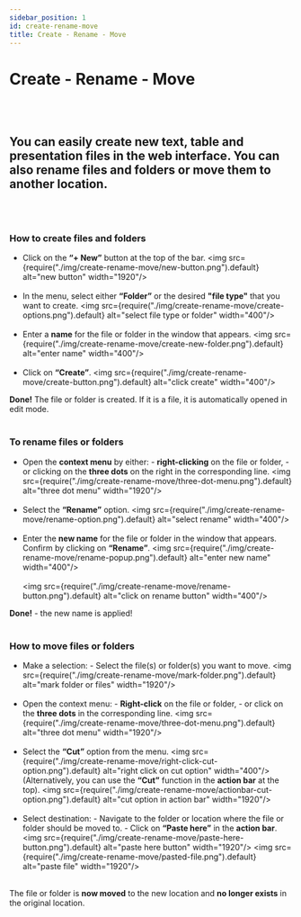 ```yaml
---
sidebar_position: 1
id: create-rename-move
title: Create - Rename - Move
---
```


# Create - Rename - Move

<br/><br/>

## You can easily create new text, table and presentation files in the web interface. You can also rename files and folders or move them to another location.

<br/><br/>

### How to create files and folders

- Click on the **“+ New”** button at the top of the bar.
  <img src={require("./img/create-rename-move/new-button.png").default} alt="new button" width="1920"/>
  <br/><br/>
- In the menu, select either **“Folder”** or the desired **"file type"** that you want to create.
  <img src={require("./img/create-rename-move/create-options.png").default} alt="select file type or folder" width="400"/>
  <br/><br/>
- Enter a **name** for the file or folder in the window that appears.
  <img src={require("./img/create-rename-move/create-new-folder.png").default} alt="enter name" width="400"/>
  <br/><br/>
- Click on **“Create”**.
  <img src={require("./img/create-rename-move/create-button.png").default} alt="click create" width="400"/>

**Done!** The file or folder is created. If it is a file, it is automatically opened in edit mode.
<br/><br/>

### To rename files or folders

- Open the **context menu** by either: - **right-clicking** on the file or folder, - or clicking on the **three dots** on the right in the corresponding line.
  <img src={require("./img/create-rename-move/three-dot-menu.png").default} alt="three dot menu" width="1920"/>
  <br/><br/>
- Select the **“Rename”** option.
  <img src={require("./img/create-rename-move/rename-option.png").default} alt="select rename" width="400"/>
  <br/><br/>
- Enter the **new name** for the file or folder in the window that appears.
  Confirm by clicking on **“Rename”**.
  <img src={require("./img/create-rename-move/rename-popup.png").default} alt="enter new name" width="400"/>
  <br/><br/>
  <img src={require("./img/create-rename-move/rename-button.png").default} alt="click on rename button" width="400"/>

**Done!** - the new name is applied!
<br/><br/>

### How to move files or folders

- Make a selection: - Select the file(s) or folder(s) you want to move.
  <img src={require("./img/create-rename-move/mark-folder.png").default} alt="mark folder or files" width="1920"/>
  <br/><br/>
- Open the context menu: - **Right-click** on the file or folder, - or click on the **three dots** in the corresponding line.
  <img src={require("./img/create-rename-move/three-dot-menu.png").default} alt="three dot menu" width="1920"/>
  <br/><br/>
- Select the **“Cut”** option from the menu.
  <img src={require("./img/create-rename-move/right-click-cut-option.png").default} alt="right click on cut option" width="400"/>
  (Alternatively, you can use the **“Cut”** function in the **action bar** at the top).
  <img src={require("./img/create-rename-move/actionbar-cut-option.png").default} alt="cut option in action bar" width="1920"/>
  <br/><br/>
- Select destination: - Navigate to the folder or location where the file or folder should be moved to. - Click on **“Paste here”** in the **action bar**.
  <img src={require("./img/create-rename-move/paste-here-button.png").default} alt="paste here button" width="1920"/>
  <img src={require("./img/create-rename-move/pasted-file.png").default} alt="paste file" width="1920"/>
  <br/><br/>

The file or folder is **now moved** to the new location and **no longer exists** in the original location.
